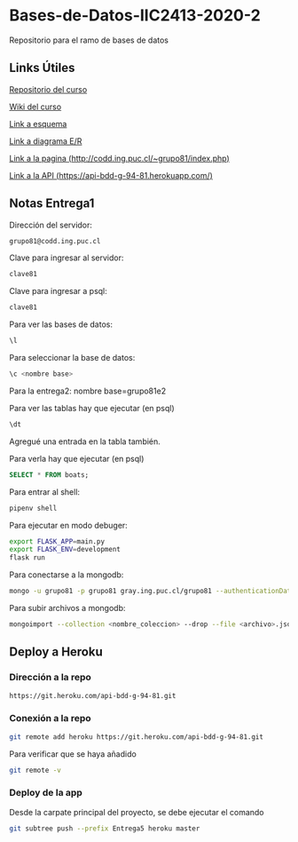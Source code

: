 # Bases-de-Datos-IIC2413-2020-2

Repositorio para el ramo de bases de datos

## Links Útiles

[Repositorio del curso](https://github.com/IIC2413/Syllabus-2020-2)

[Wiki del curso](https://github.com/IIC2413/Syllabus-2020-2/wiki)

[Link a esquema](https://app.diagrams.net/#G1e58pdGvJdMgvwCmyVqOr9i1E7js0U08Z)

[Link a diagrama E/R](https://app.diagrams.net/#G1vcTFUGnLlvgxuxi5TzU2fql6e1thKh_8)

[Link a la pagina (http://codd.ing.puc.cl/~grupo81/index.php)](http://codd.ing.puc.cl/~grupo81/index.php)

[Link a la API (https://api-bdd-g-94-81.herokuapp.com/)](https://api-bdd-g-94-81.herokuapp.com/)

## Notas Entrega1

Dirección del servidor:

``` bash
grupo81@codd.ing.puc.cl
```

Clave para ingresar al servidor:

``` bash
clave81
```

Clave para ingresar a psql:

``` bash
clave81
```

Para ver las bases de datos:

``` sql
\l
```

Para seleccionar la base de datos:

``` sql
\c <nombre base>
```

Para la entrega2: nombre base=grupo81e2

Para ver las tablas hay que ejecutar (en psql)

``` sql
\dt
```

Agregué una entrada en la tabla también.

Para verla hay que ejecutar (en psql)

``` sql
SELECT * FROM boats;
```

Para entrar al shell:

``` bash
pipenv shell
```

Para ejecutar en modo debuger:

``` bash
export FLASK_APP=main.py
export FLASK_ENV=development
flask run
```

Para conectarse a la mongodb:

``` bash
mongo -u grupo81 -p grupo81 gray.ing.puc.cl/grupo81 --authenticationDatabase admin
```

Para subir archivos a mongodb:

``` bash
mongoimport --collection <nombre_coleccion> --drop --file <archivo>.json --jsonArray --uri "mongodb://grupo81:grupo81@gray.ing.puc.cl:27017/grupo81?authSource=admin"
```

## Deploy a Heroku

### Dirección a la repo

``` bash
https://git.heroku.com/api-bdd-g-94-81.git
```

### Conexión a la repo

``` bash
git remote add heroku https://git.heroku.com/api-bdd-g-94-81.git
```

Para verificar que se haya añadido

``` bash
git remote -v
```

### Deploy de la app

Desde la carpate principal del proyecto, se debe ejecutar el comando

``` bash
git subtree push --prefix Entrega5 heroku master
```

